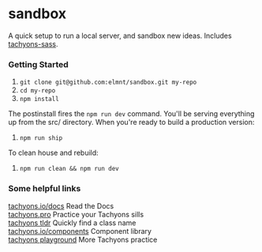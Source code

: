 # sandbox

A quick setup to run a local server, and sandbox new ideas. Includes [tachyons-sass](link:https://www.npmjs.com/package/tachyons-sass).  

### Getting Started  

1. `git clone git@github.com:elmnt/sandbox.git my-repo`
2. `cd my-repo`
3. `npm install`

The postinstall fires the `npm run dev` command. You'll be serving everything up from the src/ directory. When you're ready to build a production version:
1. `npm run ship`

To clean house and rebuild:
1. `npm run clean && npm run dev` 

### Some helpful links 

[tachyons.io/docs](http://tachyons.io/docs/) Read the Docs  
[tachyons.pro](https://tachyons.pro) Practice your Tachyons sills  
[tachyons tldr](https://tachyons-tldr.now.sh/#/classes) Quickly find a class name  
[tachyons.io/components](https://tachyons.io/components/) Component library  
[tachyons playground](http://abhirag.in/tachyons_css/) More Tachyons practice
